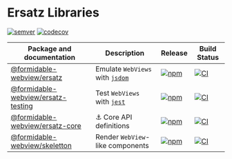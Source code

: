 # Ersatz Libraries

[![semver](https://img.shields.io/badge/semver-2.0.0-e10079.svg)](https://semver.org/spec/v2.0.0.html)
[![codecov](https://codecov.io/gh/formidable-webview/ersatz/branch/master/graph/badge.svg?flags=ersatz)](https://codecov.io/gh/formidable-webview/ersatz?flags=ersatz)

| Package and documentation                                     | Description                                                              | Release                                                                                                                                     | Build Status                                                                                                                                                                                                 |
| ------------------------------------------------------------- | ------------------------------------------------------------------------ | ------------------------------------------------------------------------------------------------------------------------------------------- | ------------------------------------------------------------------------------------------------------------------------------------------------------------------------------------------------------------ |
| [@formidable-webview/ersatz](packages/ersatz)                 | Emulate `WebViews` with [`jsdom`](https://github.com/jsdom/jsdom#readme) | [![npm](https://img.shields.io/npm/v/@formidable-webview/ersatz)](https://www.npmjs.com/package/@formidable-webview/ersatz)                 | [![CI](https://github.com/formidable-webview/ersatz/workflows/ersatz/badge.svg?branch=master)](https://github.com/formidable-webview/ersatz/actions?query=branch%3Amaster+workflow%3Aersatz)                 |
| [@formidable-webview/ersatz-testing](packages/ersatz-testing) | Test `WebViews` with [`jest`](https://www.npmjs.com/package/jest)        | [![npm](https://img.shields.io/npm/v/@formidable-webview/ersatz-testing)](https://www.npmjs.com/package/@formidable-webview/ersatz-testing) | [![CI](https://github.com/formidable-webview/ersatz/workflows/ersatz-testing/badge.svg?branch=master)](https://github.com/formidable-webview/ersatz/actions?query=branch%3Amaster+workflow%3Aersatz-testing) |
| [@formidable-webview/ersatz-core](packages/ersatz-core)       | :anchor: Core API definitions                                            | [![npm](https://img.shields.io/npm/v/@formidable-webview/ersatz-core)](https://www.npmjs.com/package/@formidable-webview/ersatz-core)       | [![CI](https://github.com/formidable-webview/ersatz/workflows/ersatz-core/badge.svg?branch=master)](https://github.com/formidable-webview/ersatz/actions?query=branch%3Amaster+workflow%3Aersatz-core)       |
| [@formidable-webview/skeletton](packages/skeletton)           | Render `WebView`-like components                                           | [![npm](https://img.shields.io/npm/v/@formidable-webview/skeletton)](https://www.npmjs.com/package/@formidable-webview/skeletton)           | [![CI](https://github.com/formidable-webview/ersatz/workflows/skeletton/badge.svg?branch=master)](https://github.com/formidable-webview/ersatz/actions?query=branch%3Amaster+workflow%3Askeletton)           |
